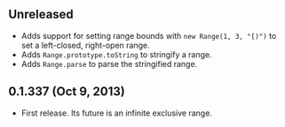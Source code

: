 ## Unreleased
- Adds support for setting range bounds with `new Range(1, 3, "[)")` to set
  a left-closed, right-open range.
- Adds `Range.prototype.toString` to stringify a range.
- Adds `Range.parse` to parse the stringified range.

## 0.1.337 (Oct 9, 2013)
- First release. Its future is an infinite exclusive range.
